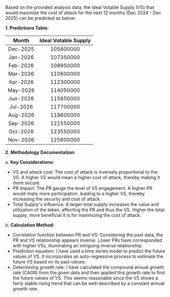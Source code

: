 Based on the provided analysis data, the ideal Votable Supply (VS) that would maximize the cost of attack for the next 12 months (Dec 2024 - Dec 2025) can be predicted as below:

**1. Predictions Table:**

| Month | Ideal Votable Supply|
|:-----:|:-------------------:|
|Dec-2025| 105800000 |
|Jan-2026| 107350000 |
|Feb-2026| 108950000 |
|Mar-2026| 110600000 |
|Apr-2026| 112300000 |
|May-2026| 114050000 |
|Jun-2026| 115850000 |
|Jul-2026| 117700000 |
|Aug-2026| 119600000 |
|Sep-2026| 121550000 |
|Oct-2026| 123550000 |
|Nov-2026| 125600000 |

**2. Methodology Documentation:**



a. **Key Considerations:**
- VS and attack cost: The cost of attack is inversely proportional to the VS. A higher VS would mean a higher cost of attack, thereby making it more secure.
- PR impact: The PR gauge the level of VS engagement. A higher PR would imply more participation, leading to a higher VS, thereby increasing the security and cost of attack.
- Total Supply's influence: A larger total supply increases the value and utilization of the token, affecting the PR and thus the VS. Higher the total supply, more beneficial it is for maximizing the cost of attack.



b. **Calculation Method:**
- Correlation function between PR and VS: Considering the past data, the PR and VS relationship appears inverse. Lower PRs have corresponded with higher VSs, illuminating an intriguing inverse relationship.
- Prediction equation: I have used a time series model to predict the future values of VS. It incorporates an auto-regressive process to estimate the future VS based on its past values.
- Determining growth rate: I have calculated the compound annual growth rate (CAGR) from the given data and then applied this growth rate to find the future values of VS. This seems reasonable since the VS shows a fairly stable rising trend that can be well-described by a constant annual growth rate.